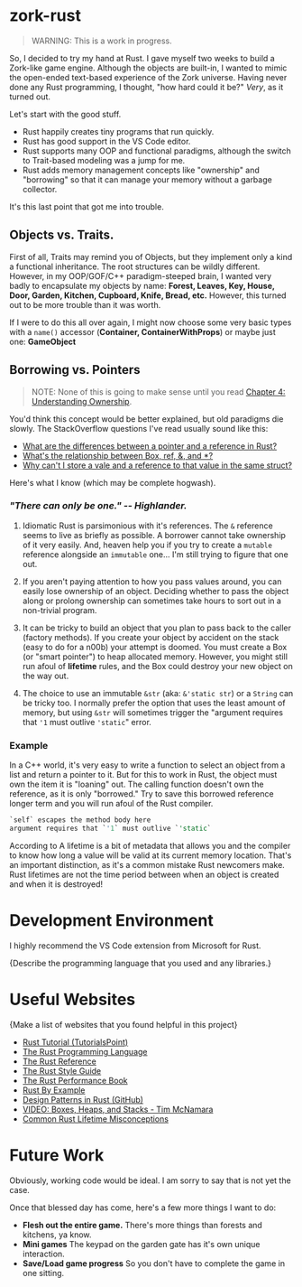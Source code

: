 # zork-rust

> WARNING: This is a work in progress.

So, I decided to try my hand at Rust. I gave myself two weeks to build a Zork-like game engine. Although the objects are built-in, I wanted to mimic the open-ended text-based experience of the Zork universe. Having never done any Rust programming, I thought, "how hard could it be?" *Very*, as it turned out.

Let's start with the good stuff.

* Rust happily creates tiny programs that run quickly.
* Rust has good support in the VS Code editor.
* Rust supports many OOP and functional paradigms, although the switch to Trait-based modeling was a jump for me.
* Rust adds memory management concepts like "ownership" and "borrowing" so that it can manage your memory without a garbage collector.

It's this last point that got me into trouble.



## Objects vs. Traits.

First of all, Traits may remind you of Objects, but they implement only a kind a functional inheritance. The root structures can be wildly different. However, in my OOP/GOF/C++ paradigm-steeped brain, I wanted very badly to encapsulate my objects by name: **Forest, Leaves, Key, House, Door, Garden, Kitchen, Cupboard, Knife, Bread, etc.** However, this turned out to be more trouble than it was worth.

If I were to do this all over again, I might now choose some very basic types with a `name()` accessor (**Container, ContainerWithProps**) or maybe just one: **GameObject**

## Borrowing vs. Pointers

> NOTE: None of this is going to make sense until you read [Chapter 4: Understanding Ownership](https://doc.rust-lang.org/book/ch04-00-understanding-ownership.html).

You'd think this concept would be better explained, but old paradigms die slowly. The StackOverflow questions I've read usually sound like this:

* [What are the differences between a pointer and a reference in Rust?](https://stackoverflow.com/questions/62232753/what-are-the-differences-between-a-pointer-and-a-reference-in-rust)
* [What's the relationship between Box, ref, &, and *?](https://stackoverflow.com/questions/31949579/understanding-and-relationship-between-box-ref-and)
* [Why can't I store a vale and a reference to that value in the same struct?](https://stackoverflow.com/questions/32300132/why-cant-i-store-a-value-and-a-reference-to-that-value-in-the-same-struct)

Here's what I know (which may be complete hogwash).

### *"There can only be one." -- Highlander.*

1. Idiomatic Rust is parsimonious with it's references. The `&` reference seems to live as briefly as possible. A borrower cannot take ownership of it very easily. And, heaven help you if you try to create a `mutable` reference alongside an `immutable` one... I'm still trying to figure that one out.

1. If you aren't paying attention to how you pass values around, you can easily lose ownership of an object. Deciding whether to pass the object along or prolong ownership can sometimes take hours to sort out in a non-trivial program.

1. It can be tricky to build an object that you plan to pass back to the caller (factory methods). If you create your object by accident on the stack (easy to do for a n00b) your attempt is doomed. You must create a Box (or "smart pointer") to heap allocated memory. However, you might still run afoul of **lifetime** rules, and the Box could destroy your new object on the way out.

1. The choice to use an immutable `&str` (aka: `&'static str`) or a `String` can be tricky too. I normally prefer the option that uses the least amount of memory, but using `&str` will sometimes trigger the "argument requires that `'1` must outlive `'static`" error.


### Example

In a C++ world, it's very easy to write a function to select an object from a list and return a pointer to it. But for this to work in Rust, the object must own the item it is "loaning" out. The calling function doesn't own the reference, as it is only "borrowed." Try to save this borrowed reference longer term and you will run afoul of the Rust compiler.

```rust
`self` escapes the method body here
argument requires that `'1` must outlive `'static`

```


According to A lifetime is a bit of metadata that allows you and the compiler to know how long a value will be valid at its current memory location. That's an important distinction, as it's a common mistake Rust newcomers make. Rust lifetimes are not the time period between when an object is created and when it is destroyed!

# Development Environment

I highly recommend the VS Code extension from Microsoft for Rust.

{Describe the programming language that you used and any libraries.}

# Useful Websites

{Make a list of websites that you found helpful in this project}

- [Rust Tutorial (TutorialsPoint)](https://www.tutorialspoint.com/rust/index.htm)
- [The Rust Programming Language](https://doc.rust-lang.org/book/title-page.html)
- [The Rust Reference](https://doc.rust-lang.org/reference/introduction.html)
- [The Rust Style Guide](https://doc.rust-lang.org/beta/style-guide/index.html)
- [The Rust Performance Book](https://nnethercote.github.io/perf-book/title-page.html)
- [Rust By Example](https://doc.rust-lang.org/rust-by-example/index.html)
- [Design Patterns in Rust (GitHub)](https://github.com/fadeevab/design-patterns-rust)
- [VIDEO: Boxes, Heaps, and Stacks - Tim McNamara](https://www.youtube.com/watch?v=DEE1GKMbtgw)
- [Common Rust Lifetime Misconceptions](https://github.com/pretzelhammer/rust-blog/blob/master/posts/common-rust-lifetime-misconceptions.md)

# Future Work

Obviously, working code would be ideal. I am sorry to say that is not yet the case.

Once that blessed day has come, here's a few more things I want to do:

- **Flesh out the entire game.** There's more things than forests and kitchens, ya know.
- **Mini games** The keypad on the garden gate has it's own unique interaction.
- **Save/Load game progress** So you don't have to complete the game in one sitting.
